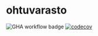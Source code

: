 # ohtuvarasto

![GHA workflow badge](https://github.com/mlenni/ohtuvarasto/workflows/CI/badge.svg)
[![codecov](https://codecov.io/github/mlenni/ohtuvarasto/graph/badge.svg?token=GPGGBMWV2N)](https://codecov.io/github/mlenni/ohtuvarasto)
